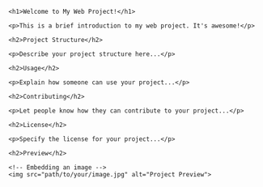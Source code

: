 <!DOCTYPE html>
<html lang="en">
<head>
    <meta charset="UTF-8">
    <meta name="viewport" content="width=device-width, initial-scale=1.0">
    <title>Web Project README</title>
</head>
<body>

    <h1>Welcome to My Web Project!</h1>

    <p>This is a brief introduction to my web project. It's awesome!</p>

    <h2>Project Structure</h2>

    <p>Describe your project structure here...</p>

    <h2>Usage</h2>

    <p>Explain how someone can use your project...</p>

    <h2>Contributing</h2>

    <p>Let people know how they can contribute to your project...</p>

    <h2>License</h2>

    <p>Specify the license for your project...</p>

    <h2>Preview</h2>

    <!-- Embedding an image -->
    <img src="path/to/your/image.jpg" alt="Project Preview">

</body>
</html>
